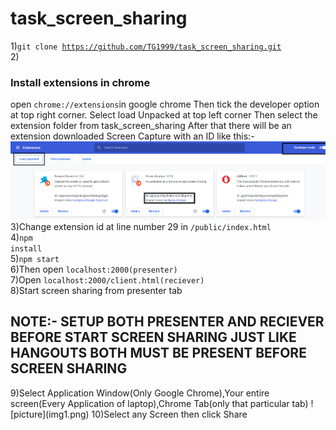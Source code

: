 # task_screen_sharing
1)<code>git clone https://github.com/TG1999/task_screen_sharing.git</code><br>
2)<h3>Install extensions in chrome </h3>
open <code>chrome://extensions</code>in google chrome
Then tick the developer option at top right corner.
Select load Unpacked at top left corner
Then select the extension folder from task_screen_sharing
After that there will be an extension downloaded Screen Capture with an ID like this:-<br>
![picture](img.png)
3)Change extension id at line number 29 in <code>/public/index.html</code> <br>
4)<code>npm install</code><br>
5)<code>npm start</code><br>
6)Then open <code>localhost:2000(presenter)</code><br>
7)Open <code>localhost:2000/client.html(reciever)</code><br>
8)Start screen sharing from presenter tab<br>
<h2>NOTE:- SETUP BOTH PRESENTER AND RECIEVER BEFORE START SCREEN SHARING JUST LIKE HANGOUTS BOTH MUST BE PRESENT BEFORE SCREEN SHARING</h2>
9)Select Application Window(Only Google Chrome),Your entire screen(Every Application of laptop),Chrome Tab(only that particular tab)
![picture](img1.png)
10)Select any Screen then click Share 
